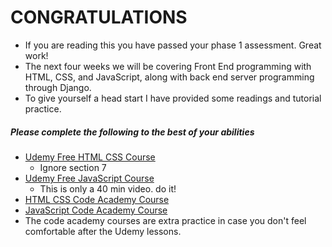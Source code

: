 # CONGRATULATIONS

* If you are reading this you have passed your phase 1 assessment. Great work!
* The next four weeks we will be covering Front End programming with HTML, CSS, and JavaScript, along with back end server programming through Django.
* To give yourself a head start I have provided some readings and tutorial practice.

##### Please complete the following to the best of your abilities

* [Udemy Free HTML CSS Course](https://www.udemy.com/html-and-css-for-beginners-crash-course-learn-fast-easy/)
	* Ignore section 7
* [Udemy Free JavaScript Course](https://www.udemy.com/refactoru-intro-js/)
	* This is only a 40 min video. do it!
* [HTML CSS Code Academy Course](https://www.codecademy.com/learn/web)
* [JavaScript Code Academy Course](https://www.codecademy.com/learn/javascript)
* The code academy courses are extra practice in case you don't feel comfortable after the Udemy lessons. 